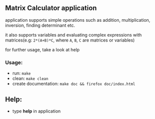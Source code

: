 ## Matrix Calculator application 
application supports simple operations such as addition, multiplication, inversion, finding determinant etc.

it also supports variables and evaluating complex expressions with matrices(e.g: `2*(A+B)*C`, where `A`, `B`, `C` are matrices or variables)

for further usage, take a look at help

### Usage:
* run: `make`
* clean: `make clean`
* create documentation: `make doc && firefox doc/index.html`

## Help:
* type **help** in application